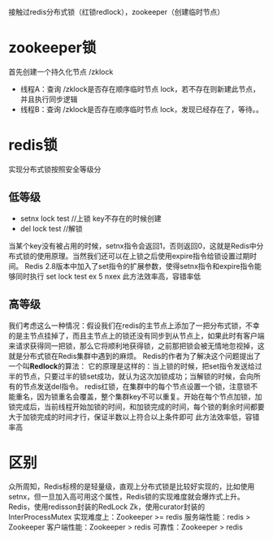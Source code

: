 接触过redis分布式锁（红锁redlock），zookeeper（创建临时节点）

# zookeeper锁
首先创建一个持久化节点 /zklock
- 线程A：查询 /zklock是否存在顺序临时节点 lock，若不存在则新建此节点，并且执行同步逻辑
- 线程B：查询 /zklock是否存在顺序临时节点 lock，发现已经存在了，等待。。

# redis锁
实现分布式锁按照安全等级分
## 低等级
- setnx lock test //上锁 key不存在的时候创建 
- del lock test //解锁 

当某个key没有被占用的时候，setnx指令会返回1，否则返回0，这就是Redis中分布式锁的使用原理。当然我们还可以在上锁之后使用expire指令给锁设置过期时间。
Redis 2.8版本中加入了set指令的扩展参数，使得setnx指令和expire指令能够同时执行 set lock test ex 5 nxex 此方法效率高，容错率低

## 高等级
我们考虑这么一种情况：假设我们在redis的主节点上添加了一把分布式锁，不幸的是主节点挂掉了，而且主节点上的锁还没有同步到从节点上，如果此时有客户端来请求获得同一把锁，那么它将顺利地获得锁，之前那把锁会被无情地忽视掉，这就是分布式锁在Redis集群中遇到的麻烦。
Redis的作者为了解决这个问题提出了一个叫**Redlock**的算法： 它的原理是这样的：当上锁的时候，把set指令发送给过半的节点，只要过半的锁set成功，就认为这次加锁成功；当解锁的时候，会向所有的节点发送del指令。
redis红锁，在集群中的每个节点设置一个锁，注意锁不能重名，因为锁重名会覆盖，整个集群key不可以重复。开始在每个节点加锁，加锁完成后，当前线程开始加锁的时间，和加锁完成的时间，每个锁的剩余时间都要大于加锁完成的时间才行，保证半数以上符合以上条件即可
此方法效率低，容错率高

# 区别
众所周知，Redis标榜的是轻量级，直观上分布式锁是比较好实现的，比如使用setnx，但一旦加入高可用这个属性，Redis锁的实现难度就会爆炸式上升。
Redis，使用redisson封装的RedLock Zk，使用curator封装的InterProcessMutex
实现难度上：Zookeeper >= redis 服务端性能：redis > Zookeeper 客户端性能：Zookeeper > redis 可靠性：Zookeeper > redis